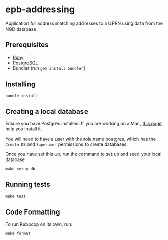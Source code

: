 # epb-addressing

Application for address matching addresses to a UPRN
using data from the NGD database

## Prerequisites

* [Ruby](https://www.ruby-lang.org/en/)
* [PostgreSQL](https://www.postgresql.org/)
* Bundler (run `gem install bundler`)

## Installing
`bundle install`

## Creating a local database

Ensure you have Postgres installed. If you are working on a Mac, [this page](https://www.postgresql.org/download/macosx/) help you install it.

You will need to have a user with the role name postgres, which has the `Create DB` and `Superuser` permissions to create databases.

Once you have set this up, run the command to set up and seed your local database

`make setup-db`

## Running tests
`make test`

## Code Formatting
To run Rubocop on its own, run:

`make format`
